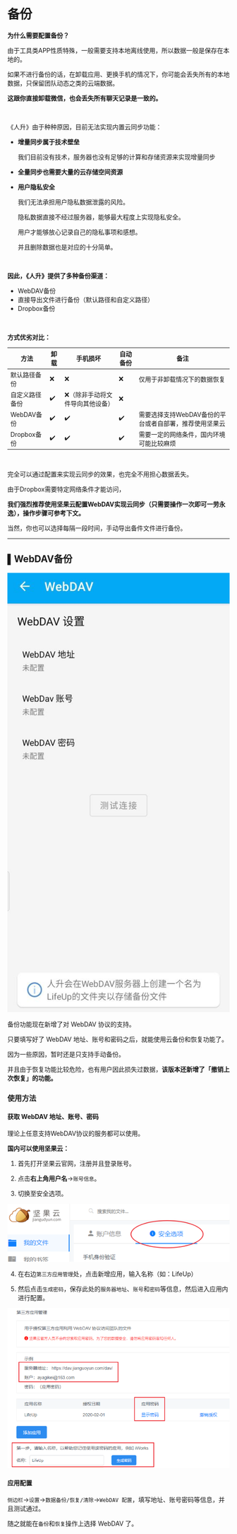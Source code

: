 # 备份

**为什么需要配置备份？**

由于工具类APP性质特殊，一般需要支持本地离线使用，所以数据一般是保存在本地的。

如果不进行备份的话，在卸载应用、更换手机的情况下，你可能会丢失所有的本地数据，只保留团队动态之类的云端数据。

**这跟你直接卸载微信，也会丢失所有聊天记录是一致的。**

<br/>

《人升》由于种种原因，目前无法实现内置云同步功能：

- **增量同步属于技术壁垒**

  我们目前没有技术，服务器也没有足够的计算和存储资源来实现增量同步

- **全量同步也需要大量的云存储空间资源**

- **用户隐私安全**

  我们无法承担用户隐私数据泄露的风险。

  隐私数据直接不经过服务器，能够最大程度上实现隐私安全。

  用户才能够放心记录自己的隐私事项和感想。

  并且删除数据也是对应的十分简单。


<br/>

**因此，《人升》提供了多种备份渠道：**

- WebDAV备份
- 直接导出文件进行备份（默认路径和自定义路径）
- Dropbox备份

<br />

**方式优劣对比：**

| 方法           | 卸载 | 手机损坏                        | 自动备份 | 备注                                                   |
| -------------- | ---- | ------------------------------- | -------- | ------------------------------------------------------ |
| 默认路径备份   | ❌    | ❌                               | ❌        | 仅用于非卸载情况下的数据恢复                           |
| 自定义路径备份 | ✔️    | ❌（除非手动将文件导向其他设备） | ❌        |                                                        |
| WebDAV备份     | ✔️    | ✔️                               | ✔️        | 需要选择支持WebDAV备份的平台或者自部署，推荐使用坚果云 |
| Dropbox备份    | ✔️    | ✔️                               | ✔️        | 需要一定的网络条件，国内环境可能比较麻烦               |


<br />


完全可以通过配置来实现云同步的效果，也完全不用担心数据丢失。

由于Dropbox需要特定网络条件才能访问，

**我们强烈推荐使用坚果云配置WebDAV实现云同步（只需要操作一次即可一劳永逸），操作步骤可参考下文。**



当然，你也可以选择每隔一段时间，手动导出备件文件进行备份。

---

## ▌WebDAV备份

![](_media/backup/01.jpg ':size=30%')

备份功能现在新增了对 WebDAV 协议的支持。

只要填写好了 WebDAV 地址、账号和密码之后，就能使用云备份和恢复功能了。

因为一些原因，暂时还是只支持手动备份。



并且由于恢复功能比较危险，也有用户因此损失过数据，**该版本还新增了「撤销上次恢复」的功能。**

### 使用方法



#### 获取 WebDAV 地址、账号、密码

理论上任意支持WebDAV协议的服务都可以使用。

**国内可以使用坚果云：**

1. 首先打开坚果云官网，注册并且登录账号。

2. 点击**右上角用户名**→`账号信息`。

3. 切换至安全选项。

![](_media/backup/02.png ':size=50%')

4. 在右边`第三方应用管理`处，点击新增应用，输入名称（如：LifeUp）

5. 然后点击`生成密码`，保存此处的`服务器地址`、`账号`和`密码`等信息，然后进入应用内进行配置。

![](_media/backup/03.png ':size=50%')



#### 应用配置

`侧边栏`→`设置`→`数据备份/恢复/清除`→`WebDAV 配置`，填写地址、账号密码等信息，并且测试通过。

随之就能在`备份`和`恢复`操作上选择 WebDAV 了。
